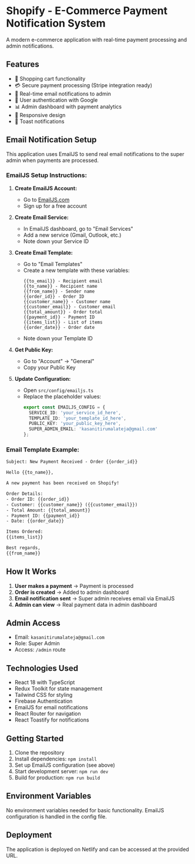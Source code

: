 # Shopify - E-Commerce Payment Notification System

A modern e-commerce application with real-time payment processing and admin notifications.

## Features

- 🛒 Shopping cart functionality
- 💳 Secure payment processing (Stripe integration ready)
- 📧 Real-time email notifications to admin
- 👤 User authentication with Google
- 📊 Admin dashboard with payment analytics
- 📱 Responsive design
- 🔔 Toast notifications

## Email Notification Setup

This application uses EmailJS to send real email notifications to the super admin when payments are processed.

### EmailJS Setup Instructions:

1. **Create EmailJS Account:**
   - Go to [EmailJS.com](https://www.emailjs.com/)
   - Sign up for a free account

2. **Create Email Service:**
   - In EmailJS dashboard, go to "Email Services"
   - Add a new service (Gmail, Outlook, etc.)
   - Note down your Service ID

3. **Create Email Template:**
   - Go to "Email Templates"
   - Create a new template with these variables:
     ```
     {{to_email}} - Recipient email
     {{to_name}} - Recipient name
     {{from_name}} - Sender name
     {{order_id}} - Order ID
     {{customer_name}} - Customer name
     {{customer_email}} - Customer email
     {{total_amount}} - Order total
     {{payment_id}} - Payment ID
     {{items_list}} - List of items
     {{order_date}} - Order date
     ```
   - Note down your Template ID

4. **Get Public Key:**
   - Go to "Account" → "General"
   - Copy your Public Key

5. **Update Configuration:**
   - Open `src/config/emailjs.ts`
   - Replace the placeholder values:
     ```typescript
     export const EMAILJS_CONFIG = {
       SERVICE_ID: 'your_service_id_here',
       TEMPLATE_ID: 'your_template_id_here',
       PUBLIC_KEY: 'your_public_key_here',
       SUPER_ADMIN_EMAIL: 'kasanitirumalateja@gmail.com'
     };
     ```

### Email Template Example:

```html
Subject: New Payment Received - Order {{order_id}}

Hello {{to_name}},

A new payment has been received on Shopify!

Order Details:
- Order ID: {{order_id}}
- Customer: {{customer_name}} ({{customer_email}})
- Total Amount: {{total_amount}}
- Payment ID: {{payment_id}}
- Date: {{order_date}}

Items Ordered:
{{items_list}}

Best regards,
{{from_name}}
```

## How It Works

1. **User makes a payment** → Payment is processed
2. **Order is created** → Added to admin dashboard
3. **Email notification sent** → Super admin receives email via EmailJS
4. **Admin can view** → Real payment data in admin dashboard

## Admin Access

- Email: `kasanitirumalateja@gmail.com`
- Role: Super Admin
- Access: `/admin` route

## Technologies Used

- React 18 with TypeScript
- Redux Toolkit for state management
- Tailwind CSS for styling
- Firebase Authentication
- EmailJS for email notifications
- React Router for navigation
- React Toastify for notifications

## Getting Started

1. Clone the repository
2. Install dependencies: `npm install`
3. Set up EmailJS configuration (see above)
4. Start development server: `npm run dev`
5. Build for production: `npm run build`

## Environment Variables

No environment variables needed for basic functionality. EmailJS configuration is handled in the config file.

## Deployment

The application is deployed on Netlify and can be accessed at the provided URL.